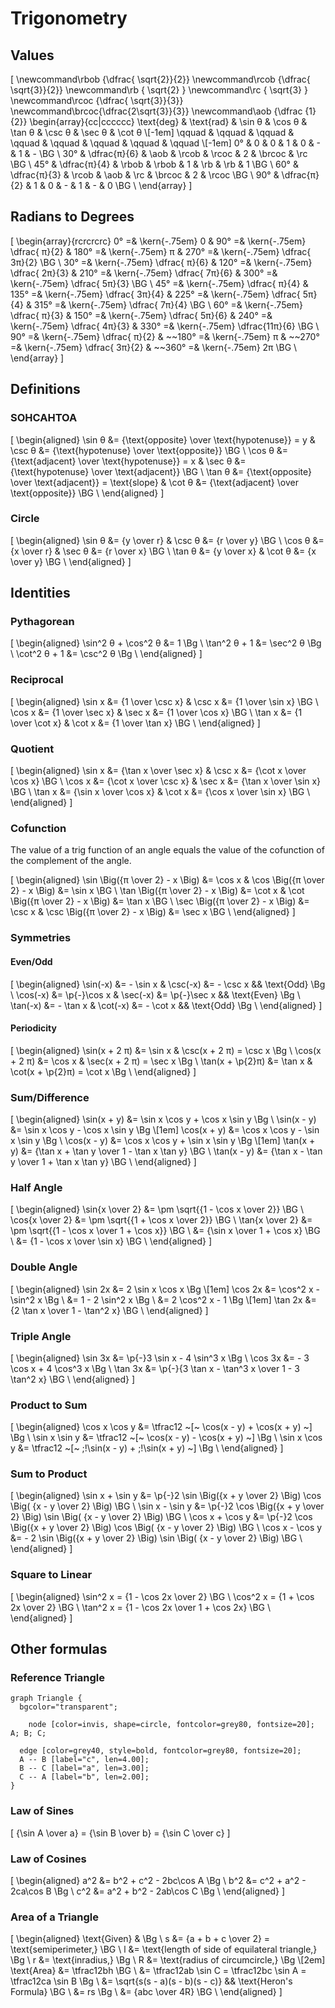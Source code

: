 # Trigonometry

## Values

\[
  \newcommand\rbob {\dfrac{ \sqrt{2}}{2}}
  \newcommand\rcob {\dfrac{ \sqrt{3}}{2}}
  \newcommand\rb   {        \sqrt{2}    }
  \newcommand\rc   {        \sqrt{3}    }
  \newcommand\rcoc {\dfrac{ \sqrt{3}}{3}}
  \newcommand\brcoc{\dfrac{2\sqrt{3}}{3}}
  \newcommand\aob  {\dfrac       {1} {2}}
  \begin{array}{cc|cccccc}
    \text{deg} &  \text{rad}  & \sin θ & \cos θ & \tan θ & \csc θ & \sec θ & \cot θ     \\[-1em]
      \qquad   &    \qquad    & \qquad & \qquad & \qquad & \qquad & \qquad & \qquad     \\[-1em]
        0°     &       0      &   0    &   1    &   0    &   -    &   1    &   -    \BG \\
       30°     & \dfrac{π}{6} &  \aob  & \rcob  & \rcoc  &   2    & \brcoc &  \rc   \BG \\
       45°     & \dfrac{π}{4} & \rbob  & \rbob  &   1    &  \rb   &  \rb   &   1    \BG \\
       60°     & \dfrac{π}{3} & \rcob  &  \aob  &  \rc   & \brcoc &   2    & \rcoc  \BG \\
       90°     & \dfrac{π}{2} &   1    &   0    &   -    &   1    &   -    &   0    \BG \\
  \end{array}
\]

## Radians to Degrees

\[
  \begin{array}{rcrcrcrc}
      0° =& \kern{-.75em}          0     &
     90° =& \kern{-.75em} \dfrac{  π}{2} &
    180° =& \kern{-.75em}          π     &
    270° =& \kern{-.75em} \dfrac{ 3π}{2} \BG \\
     30° =& \kern{-.75em} \dfrac{  π}{6} &
    120° =& \kern{-.75em} \dfrac{ 2π}{3} &
    210° =& \kern{-.75em} \dfrac{ 7π}{6} &
    300° =& \kern{-.75em} \dfrac{ 5π}{3} \BG \\
     45° =& \kern{-.75em} \dfrac{  π}{4} &
    135° =& \kern{-.75em} \dfrac{ 3π}{4} &
    225° =& \kern{-.75em} \dfrac{ 5π}{4} &
    315° =& \kern{-.75em} \dfrac{ 7π}{4} \BG \\
     60° =& \kern{-.75em} \dfrac{  π}{3} &
    150° =& \kern{-.75em} \dfrac{ 5π}{6} &
    240° =& \kern{-.75em} \dfrac{ 4π}{3} &
    330° =& \kern{-.75em} \dfrac{11π}{6} \BG \\
     90° =& \kern{-.75em} \dfrac{  π}{2} &
  ~~180° =& \kern{-.75em}          π     &
  ~~270° =& \kern{-.75em} \dfrac{ 3π}{2} &
  ~~360° =& \kern{-.75em}         2π     \BG \\
  \end{array}
\]

## Definitions

### SOHCAHTOA

\[
  \begin{aligned}
    \sin θ &=   {\text{opposite} \over \text{hypotenuse}} = y          &
    \csc θ &= {\text{hypotenuse} \over \text{opposite}} \BG \\
    \cos θ &=   {\text{adjacent} \over \text{hypotenuse}} = x          &
    \sec θ &= {\text{hypotenuse} \over \text{adjacent}} \BG \\
    \tan θ &=   {\text{opposite} \over \text{adjacent}} = \text{slope} &
    \cot θ &=   {\text{adjacent} \over \text{opposite}} \BG \\
  \end{aligned}
\]

### Circle

\[
  \begin{aligned}
    \sin θ &= {y \over r}  &  \csc θ &= {r \over y} \BG \\
    \cos θ &= {x \over r}  &  \sec θ &= {r \over x} \BG \\
    \tan θ &= {y \over x}  &  \cot θ &= {x \over y} \BG \\
  \end{aligned}
\]

## Identities

### Pythagorean

\[
  \begin{aligned}
    \sin^2 θ + \cos^2 θ &= 1 \Bg \\
    \tan^2 θ + 1 &= \sec^2 θ \Bg \\
    \cot^2 θ + 1 &= \csc^2 θ \Bg \\
  \end{aligned}
\]

### Reciprocal

\[
  \begin{aligned}
    \sin x &= {1 \over \csc x}  &  \csc x &= {1 \over \sin x} \BG \\
    \cos x &= {1 \over \sec x}  &  \sec x &= {1 \over \cos x} \BG \\
    \tan x &= {1 \over \cot x}  &  \cot x &= {1 \over \tan x} \BG \\
  \end{aligned}
\]

### Quotient

\[
  \begin{aligned}
    \sin x &= {\tan x \over \sec x}  &  \csc x &= {\cot x \over \cos x} \BG \\
    \cos x &= {\cot x \over \csc x}  &  \sec x &= {\tan x \over \sin x} \BG \\
    \tan x &= {\sin x \over \cos x}  &  \cot x &= {\cos x \over \sin x} \BG \\
  \end{aligned}
\]

### Cofunction

The value of a trig function of an angle equals the value of the cofunction of the complement of the angle.

\[
  \begin{aligned}
    \sin \Big({π \over 2} - x \Big) &= \cos x & \cos \Big({π \over 2} - x \Big) &= \sin x \BG \\
    \tan \Big({π \over 2} - x \Big) &= \cot x & \cot \Big({π \over 2} - x \Big) &= \tan x \BG \\
    \sec \Big({π \over 2} - x \Big) &= \csc x & \csc \Big({π \over 2} - x \Big) &= \sec x \BG \\
  \end{aligned}
\]

### Symmetries

#### Even/Odd

\[
  \begin{aligned}
    \sin(-x) &=    - \sin x & \csc(-x) &=    - \csc x && \text{Odd}  \Bg \\
    \cos(-x) &= \p{-}\cos x & \sec(-x) &= \p{-}\sec x && \text{Even} \Bg \\
    \tan(-x) &=    - \tan x & \cot(-x) &=    - \cot x && \text{Odd}  \Bg \\
  \end{aligned}
\]

#### Periodicity

\[
  \begin{aligned}
    \sin(x +    2 π) &= \sin x & \csc(x +    2 π) = \csc x \Bg \\
    \cos(x +    2 π) &= \cos x & \sec(x +    2 π) = \sec x \Bg \\
    \tan(x + \p{2}π) &= \tan x & \cot(x + \p{2}π) = \cot x \Bg \\
  \end{aligned}
\]

### Sum/Difference

\[
  \begin{aligned}
    \sin(x + y) &= \sin x \cos y + \cos x \sin y \Bg \\
    \sin(x - y) &= \sin x \cos y - \cos x \sin y \Bg \\[1em]
    \cos(x + y) &= \cos x \cos y - \sin x \sin y \Bg \\
    \cos(x - y) &= \cos x \cos y + \sin x \sin y \Bg \\[1em]
    \tan(x + y) &= {\tan x + \tan y \over 1 - \tan x \tan y} \BG \\
    \tan(x - y) &= {\tan x - \tan y \over 1 + \tan x \tan y} \BG \\
  \end{aligned}
\]

### Half Angle

\[
  \begin{aligned}
    \sin{x \over 2} &= \pm \sqrt{{1 - \cos x \over 2}}          \BG \\
    \cos{x \over 2} &= \pm \sqrt{{1 + \cos x \over 2}}          \BG \\
    \tan{x \over 2} &= \pm \sqrt{{1 - \cos x \over 1 + \cos x}} \BG \\
                    &= {\sin x \over 1 + \cos x}                \BG \\
                    &= {1 - \cos x \over \sin x}                \BG \\
  \end{aligned}
\]

### Double Angle

\[
  \begin{aligned}
    \sin 2x &= 2 \sin x \cos x               \Bg \\[1em]
    \cos 2x &= \cos^2 x - \sin^2 x           \Bg \\
            &= 1 - 2 \sin^2 x                \Bg \\
            &= 2 \cos^2 x - 1                \Bg \\[1em]
    \tan 2x &= {2 \tan x \over 1 - \tan^2 x} \BG \\
  \end{aligned}
\]

### Triple Angle

\[
  \begin{aligned}
    \sin 3x &=  \p{-}3 \sin x - 4 \sin^3 x                       \Bg \\
    \cos 3x &=     - 3 \cos x + 4 \cos^3 x                       \Bg \\
    \tan 3x &= \p{-}{3 \tan x -   \tan^3 x \over 1 - 3 \tan^2 x} \BG \\
  \end{aligned}
\]

### Product to Sum

\[
  \begin{aligned}
    \cos x \cos y &= \tfrac12 ~[~     \cos(x - y) +     \cos(x + y) ~] \Bg \\
    \sin x \sin y &= \tfrac12 ~[~     \cos(x - y) -     \cos(x + y) ~] \Bg \\
    \sin x \cos y &= \tfrac12 ~[~ \;\!\sin(x - y) + \;\!\sin(x + y) ~] \Bg \\
  \end{aligned}
\]

### Sum to Product

\[
  \begin{aligned}
    \sin x + \sin y &= \p{-}2 \sin \Big({x + y \over 2} \Big) \cos \Big( {x - y \over 2} \Big) \BG \\
    \sin x - \sin y &= \p{-}2 \cos \Big({x + y \over 2} \Big) \sin \Big( {x - y \over 2} \Big) \BG \\
    \cos x + \cos y &= \p{-}2 \cos \Big({x + y \over 2} \Big) \cos \Big( {x - y \over 2} \Big) \BG \\
    \cos x - \cos y &=    - 2 \sin \Big({x + y \over 2} \Big) \sin \Big( {x - y \over 2} \Big) \BG \\
  \end{aligned}
\]

### Square to Linear

\[
  \begin{aligned}
    \sin^2 x = {1 - \cos 2x \over 2}           \BG \\
    \cos^2 x = {1 + \cos 2x \over 2}           \BG \\
    \tan^2 x = {1 - \cos 2x \over 1 + \cos 2x} \BG \\
  \end{aligned}
\]

## Other formulas

### Reference Triangle

```viz {engine="neato"}
graph Triangle {
  bgcolor="transparent";

	node [color=invis, shape=circle, fontcolor=grey80, fontsize=20]; A; B; C;

  edge [color=grey40, style=bold, fontcolor=grey80, fontsize=20];
  A -- B [label="c", len=4.00];
  B -- C [label="a", len=3.00];
  C -- A [label="b", len=2.00];
}
```

### Law of Sines

\[
  {\sin A \over a} = {\sin B \over b} = {\sin C \over c}
\]

### Law of Cosines

\[
  \begin{aligned}
    a^2 &= b^2 + c^2 - 2bc\cos A \Bg \\
    b^2 &= c^2 + a^2 - 2ca\cos B \Bg \\
    c^2 &= a^2 + b^2 - 2ab\cos C \Bg \\
  \end{aligned}
\]

### Area of a Triangle

\[
  \begin{aligned}
    \text{Given} & \Bg \\
               s &= {a + b + c \over 2} = \text{semiperimeter,} \BG \\
               l &= \text{length of side of equilateral triangle,} \Bg \\
               r &= \text{inradius,} \Bg \\
               R &= \text{radius of circumcircle,} \Bg \\[2em]
     \text{Area} &= \tfrac12bh \BG \\
                 &= \tfrac12ab \sin C = \tfrac12bc \sin A = \tfrac12ca \sin B \Bg \\
                 &= \sqrt{s(s - a)(s - b)(s - c)} && \text{Heron's Formula} \BG \\
                 &= rs \Bg \\
                 &= {abc \over 4R} \BG \\
  \end{aligned}
\]

